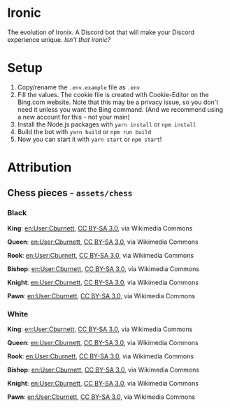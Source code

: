 # Ironic
The evolution of Ironix. A Discord bot that will make your Discord experience unique. *Isn't that ironic?*

# Setup
1. Copy/rename the `.env.example` file as `.env`
2. Fill the values. The cookie file is created with Cookie-Editor on the Bing.com website. Note that this may be a privacy issue, so you don't need it unless you want the Bing command. (And we recommend using a new account for this - not your main)
3. Install the Node.js packages with `yarn install` or `npm install`
4. Build the bot with `yarn build` or `npm run build`
5. Now you can start it with `yarn start` or `npm start`!

# Attribution

## Chess pieces - `assets/chess`

### Black

**King**: [en:User:Cburnett](https://commons.wikimedia.org/wiki/File:Chess_kdt60.png), [CC BY-SA 3.0](https://creativecommons.org/licenses/by-sa/3.0), via Wikimedia Commons

**Queen**: [en:User:Cburnett](https://commons.wikimedia.org/wiki/File:Chess_qdt60.png), [CC BY-SA 3.0](https://creativecommons.org/licenses/by-sa/3.0), via Wikimedia Commons

**Rook**: [en:User:Cburnett](https://commons.wikimedia.org/wiki/File:Chess_rdt60.png), [CC BY-SA 3.0](https://creativecommons.org/licenses/by-sa/3.0), via Wikimedia Commons

**Bishop**: [en:User:Cburnett](https://commons.wikimedia.org/wiki/File:Chess_bdt60.png), [CC BY-SA 3.0](https://creativecommons.org/licenses/by-sa/3.0), via Wikimedia Commons

**Knight**: [en:User:Cburnett](https://commons.wikimedia.org/wiki/File:Chess_ndt60.png), [CC BY-SA 3.0](https://creativecommons.org/licenses/by-sa/3.0), via Wikimedia Commons

**Pawn**: [en:User:Cburnett](https://commons.wikimedia.org/wiki/File:Chess_pdt60.png), [CC BY-SA 3.0](https://creativecommons.org/licenses/by-sa/3.0), via Wikimedia Commons

### White

**King**: [en:User:Cburnett](https://commons.wikimedia.org/wiki/File:Chess_klt60.png), [CC BY-SA 3.0](https://creativecommons.org/licenses/by-sa/3.0), via Wikimedia Commons

**Queen**: [en:User:Cburnett](https://commons.wikimedia.org/wiki/File:Chess_qlt60.png), [CC BY-SA 3.0](https://creativecommons.org/licenses/by-sa/3.0), via Wikimedia Commons

**Rook**: [en:User:Cburnett](https://commons.wikimedia.org/wiki/File:Chess_rlt60.png), [CC BY-SA 3.0](https://creativecommons.org/licenses/by-sa/3.0), via Wikimedia Commons

**Bishop**: [en:User:Cburnett](https://commons.wikimedia.org/wiki/File:Chess_blt60.png), [CC BY-SA 3.0](https://creativecommons.org/licenses/by-sa/3.0), via Wikimedia Commons

**Knight**: [en:User:Cburnett](https://commons.wikimedia.org/wiki/File:Chess_nlt60.png), [CC BY-SA 3.0](https://creativecommons.org/licenses/by-sa/3.0), via Wikimedia Commons

**Pawn**: [en:User:Cburnett](https://commons.wikimedia.org/wiki/File:Chess_plt60.png), [CC BY-SA 3.0](https://creativecommons.org/licenses/by-sa/3.0), via Wikimedia Commons
